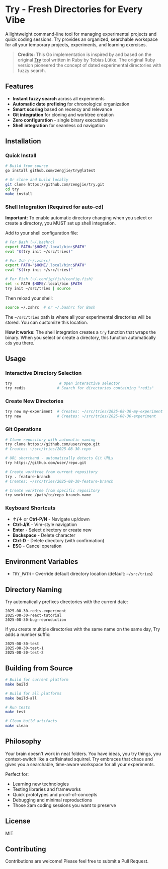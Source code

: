 # Try - Fresh Directories for Every Vibe

A lightweight command-line tool for managing experimental projects and quick coding sessions. Try provides an organized, searchable workspace for all your temporary projects, experiments, and learning exercises.

> **Credits:** This Go implementation is inspired by and based on the original [Try](https://github.com/tobi/try) tool written in Ruby by Tobias Lütke. The original Ruby version pioneered the concept of dated experimental directories with fuzzy search.

## Features

- **Instant fuzzy search** across all experiments
- **Automatic date prefixing** for chronological organization  
- **Smart scoring** based on recency and relevance
- **Git integration** for cloning and worktree creation
- **Zero configuration** - single binary executable
- **Shell integration** for seamless cd navigation

## Installation

### Quick Install

```bash
# Build from source
go install github.com/zengjie/try@latest

# Or clone and build locally
git clone https://github.com/zengjie/try.git
cd try
make install
```

### Shell Integration (Required for auto-cd)

**Important:** To enable automatic directory changing when you select or create a directory, you MUST set up shell integration.

Add to your shell configuration file:

```bash
# For Bash (~/.bashrc)
export PATH="$HOME/.local/bin:$PATH"
eval "$(try init ~/src/tries)"

# For Zsh (~/.zshrc)
export PATH="$HOME/.local/bin:$PATH"
eval "$(try init ~/src/tries)"

# For Fish (~/.config/fish/config.fish)
set -x PATH $HOME/.local/bin $PATH
try init ~/src/tries | source
```

Then reload your shell:
```bash
source ~/.zshrc  # or ~/.bashrc for Bash
```

The `~/src/tries` path is where all your experimental directories will be stored. You can customize this location.

**How it works:** The shell integration creates a `try` function that wraps the binary. When you select or create a directory, this function automatically `cd`s you there.

## Usage

### Interactive Directory Selection

```bash
try                     # Open interactive selector
try redis              # Search for directories containing "redis"
```

### Create New Directories

```bash
try new my-experiment  # Creates: ~/src/tries/2025-08-30-my-experiment
try new                # Creates: ~/src/tries/2025-08-30-experiment
```

### Git Operations

```bash
# Clone repository with automatic naming
try clone https://github.com/user/repo.git
# Creates: ~/src/tries/2025-08-30-repo

# URL shorthand - automatically detects Git URLs
try https://github.com/user/repo.git

# Create worktree from current repository
try . feature-branch
# Creates: ~/src/tries/2025-08-30-feature-branch

# Create worktree from specific repository
try worktree /path/to/repo branch-name
```

### Keyboard Shortcuts

- **↑/↓** or **Ctrl-P/N** - Navigate up/down
- **Ctrl-J/K** - Vim-style navigation  
- **Enter** - Select directory or create new
- **Backspace** - Delete character
- **Ctrl-D** - Delete directory (with confirmation)
- **ESC** - Cancel operation

## Environment Variables

- `TRY_PATH` - Override default directory location (default: `~/src/tries`)

## Directory Naming

Try automatically prefixes directories with the current date:

```
2025-08-30-redis-experiment
2025-08-30-react-tutorial
2025-08-30-bug-reproduction
```

If you create multiple directories with the same name on the same day, Try adds a number suffix:

```
2025-08-30-test
2025-08-30-test-1
2025-08-30-test-2
```

## Building from Source

```bash
# Build for current platform
make build

# Build for all platforms
make build-all

# Run tests
make test

# Clean build artifacts
make clean
```

## Philosophy

Your brain doesn't work in neat folders. You have ideas, you try things, you context-switch like a caffeinated squirrel. Try embraces that chaos and gives you a searchable, time-aware workspace for all your experiments.

Perfect for:
- Learning new technologies
- Testing libraries and frameworks
- Quick prototypes and proof-of-concepts
- Debugging and minimal reproductions
- Those 2am coding sessions you want to preserve

## License

MIT

## Contributing

Contributions are welcome! Please feel free to submit a Pull Request.